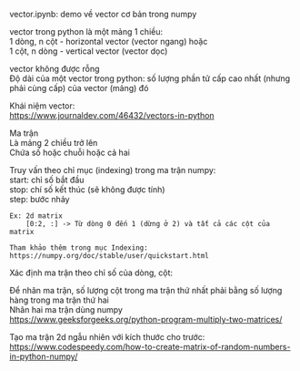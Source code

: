 vector.ipynb: demo về vector cơ bản trong numpy  

vector trong python là một mảng 1 chiều:  
 1 dòng, n cột - horizontal vector (vector ngang) hoặc  
 1 cột, n dòng - vertical vector (vector dọc)

vector không được rỗng  
Độ dài của một vector trong python: số lượng phần tử cấp cao nhất (nhưng phải cùng cấp) của vector (mảng) đó

Khái niệm vector:  
https://www.journaldev.com/46432/vectors-in-python

Ma trận  
 Là mảng 2 chiều trở lên  
 Chứa số hoặc chuỗi hoặc cả hai

Truy vấn theo chỉ mục (indexing) trong ma trận numpy:  
    start: chỉ số bắt đầu  
    stop: chí số kết thúc (sẽ không được tính)  
    step: bước nhảy  

    Ex: 2d matrix
        [0:2, :] -> Từ dòng 0 đến 1 (dừng ở 2) và tất cả các cột của matrix

    Tham khảo thêm trong mục Indexing: https://numpy.org/doc/stable/user/quickstart.html

Xác định ma trận theo chỉ số của dòng, cột:

Để nhân ma trận, số lượng cột trong ma trận thứ nhất phải bằng số lượng hàng trong ma trận thứ hai  
Nhân hai ma trận dùng numpy  
https://www.geeksforgeeks.org/python-program-multiply-two-matrices/

Tạo ma trận 2d ngẫu nhiên với kích thước cho trước:  
https://www.codespeedy.com/how-to-create-matrix-of-random-numbers-in-python-numpy/